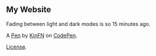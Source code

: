 My Website
----------
Fading between light and dark modes is so 15 minutes ago.

A [Pen](https://codepen.io/kin_luvs_u/pen/YzPoPgo) by [KinFN](https://codepen.io/kin_luvs_u) on [CodePen](https://codepen.io).

[License](https://codepen.io/kin_luvs_u/pen/YzPoPgo/license).